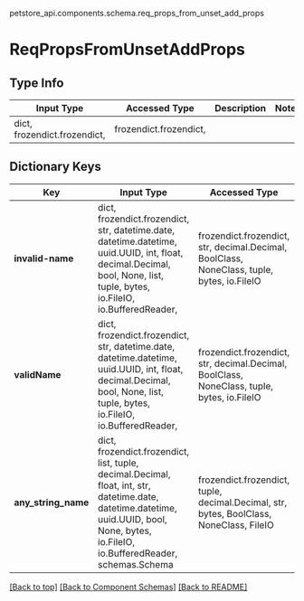petstore_api.components.schema.req_props_from_unset_add_props
<a id="reqpropsfromunsetaddprops"></a>
# ReqPropsFromUnsetAddProps

## Type Info
Input Type | Accessed Type | Description | Notes
------------ | ------------- | ------------- | -------------
dict, frozendict.frozendict,  | frozendict.frozendict,  |  |

## Dictionary Keys
Key | Input Type | Accessed Type | Description | Notes
------------ | ------------- | ------------- | ------------- | -------------
**invalid-name** | dict, frozendict.frozendict, str, datetime.date, datetime.datetime, uuid.UUID, int, float, decimal.Decimal, bool, None, list, tuple, bytes, io.FileIO, io.BufferedReader,  | frozendict.frozendict, str, decimal.Decimal, BoolClass, NoneClass, tuple, bytes, io.FileIO |  |
**validName** | dict, frozendict.frozendict, str, datetime.date, datetime.datetime, uuid.UUID, int, float, decimal.Decimal, bool, None, list, tuple, bytes, io.FileIO, io.BufferedReader,  | frozendict.frozendict, str, decimal.Decimal, BoolClass, NoneClass, tuple, bytes, io.FileIO |  |
**any_string_name** | dict, frozendict.frozendict, list, tuple, decimal.Decimal, float, int, str, datetime.date, datetime.datetime, uuid.UUID, bool, None, bytes, io.FileIO, io.BufferedReader, schemas.Schema | frozendict.frozendict, tuple, decimal.Decimal, str, bytes, BoolClass, NoneClass, FileIO | any string name can be used but the value must be the correct type | [optional]

[[Back to top]](#top) [[Back to Component Schemas]](../../../README.md#Component-Schemas) [[Back to README]](../../../README.md)
